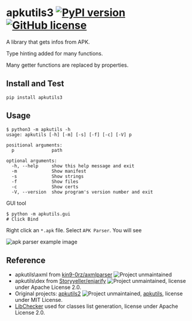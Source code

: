 # apkutils3 [![PyPI version](https://badge.fury.io/py/apkutils3.svg)](https://badge.fury.io/py/apkutils3) [![GitHub license](https://img.shields.io/github/license/Young-Lord/apkutils3.svg)](https://github.com/Young-Lord/apkutils3/blob/master/LICENSE)

A library that gets infos from APK.

Type hinting added for many functions.

Many getter functions are replaced by properties.

## Install and Test

```shell
pip install apkutils3
```

## Usage

```shell
$ python3 -m apkutils -h
usage: apkutils [-h] [-m] [-s] [-f] [-c] [-V] p

positional arguments:
  p              path

optional arguments:
  -h, --help     show this help message and exit
  -m             Show manifest
  -s             Show strings
  -f             Show files
  -c             Show certs
  -V, --version  show program's version number and exit
```

GUI tool

```shell
$ python -m apkutils.gui
# Click Bind
```

Right click an `*.apk` file. Select `APK Parser`. You will see

![apk parser example image](imgs/apk-parser.png)

## Reference

- apkutils\axml from [kin9-0rz/axmlparser](https://github.com/kin9-0rz/axmlparser) ![Project unmaintained](https://img.shields.io/badge/project-unmaintained-red.svg)
- apkutils\dex from [Storyyeller/enjarify](https://github.com/Storyyeller/enjarify) ![Project unmaintained](https://img.shields.io/badge/project-unmaintained-red.svg), license under Apache License 2.0.
- Original projects: [apkutils2](https://github.com/codeskyblue/apkutils2)  ![Project unmaintained](https://img.shields.io/badge/project-unmaintained-red.svg), [apkutils](https://github.com/kin9-0rz/apkutils), license under MIT License.
- [LibChecker](https://github.com/LibChecker/LibChecker) used for classes list generation, license under Apache License 2.0.
